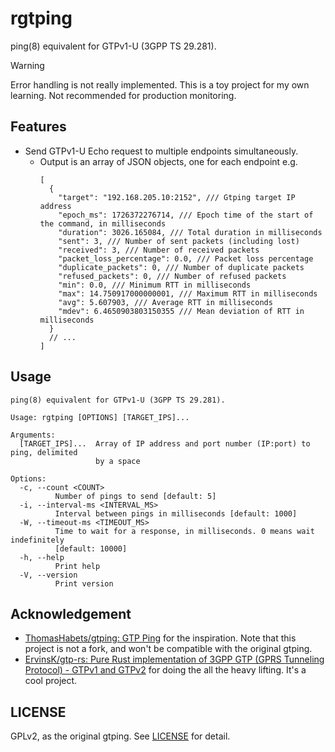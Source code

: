 # rgtping

ping(8) equivalent for GTPv1-U (3GPP TS 29.281).

> [!WARNING]
> Error handling is not really implemented. This is a toy project for my own learning. Not recommended for production monitoring.

## Features

- Send GTPv1-U Echo request to multiple endpoints simultaneously.
  - Output is an array of JSON objects, one for each endpoint e.g.
    ```json5
    [
      {
        "target": "192.168.205.10:2152", /// Gtping target IP address
        "epoch_ms": 1726372276714, /// Epoch time of the start of the command, in milliseconds
        "duration": 3026.165084, /// Total duration in milliseconds
        "sent": 3, /// Number of sent packets (including lost)
        "received": 3, /// Number of received packets
        "packet_loss_percentage": 0.0, /// Packet loss percentage
        "duplicate_packets": 0, /// Number of duplicate packets
        "refused_packets": 0, /// Number of refused packets
        "min": 0.0, /// Minimum RTT in milliseconds
        "max": 14.750917000000001, /// Maximum RTT in milliseconds
        "avg": 5.607903, /// Average RTT in milliseconds
        "mdev": 6.4650903803150355 /// Mean deviation of RTT in milliseconds
      }
      // ...
    ]
    ```

## Usage

```console
ping(8) equivalent for GTPv1-U (3GPP TS 29.281).

Usage: rgtping [OPTIONS] [TARGET_IPS]...

Arguments:
  [TARGET_IPS]...  Array of IP address and port number (IP:port) to ping, delimited
                   by a space

Options:
  -c, --count <COUNT>
          Number of pings to send [default: 5]
  -i, --interval-ms <INTERVAL_MS>
          Interval between pings in milliseconds [default: 1000]
  -W, --timeout-ms <TIMEOUT_MS>
          Time to wait for a response, in milliseconds. 0 means wait indefinitely
          [default: 10000]
  -h, --help
          Print help
  -V, --version
          Print version
```

## Acknowledgement

- [ThomasHabets/gtping: GTP Ping](https://github.com/ThomasHabets/gtping/) for the inspiration. Note that this project is not a fork, and won't be compatible with the original gtping.
- [ErvinsK/gtp-rs: Pure Rust implementation of 3GPP GTP (GPRS Tunneling Protocol) - GTPv1 and GTPv2](https://github.com/ErvinsK/gtp-rs) for doing the all the heavy lifting. It's a cool project.

## LICENSE

GPLv2, as the original gtping. See [LICENSE](LICENSE) for detail.

